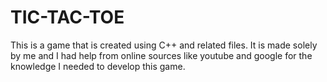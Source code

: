 # TIC-TAC-TOE
This is a game that is created using C++ and related files.
It is made solely by me and I had help from online sources like youtube and google for the knowledge I needed to develop this game.
